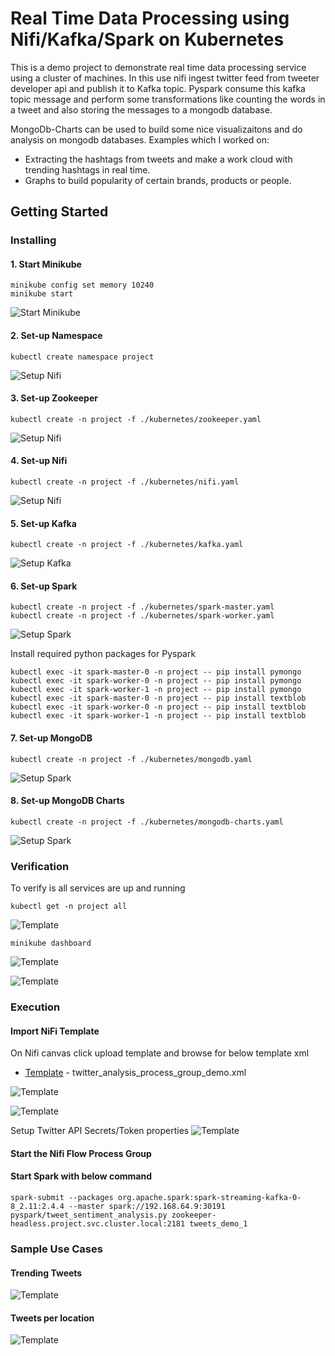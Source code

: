 # Real Time Data Processing using Nifi/Kafka/Spark on Kubernetes

This is a demo project to demonstrate real time data processing service using a cluster of machines. In this use nifi ingest twitter feed from tweeter developer api and publish it to Kafka topic. Pyspark consume this kafka topic message and perform some transformations like counting the words in a tweet and also storing the messages to a mongodb database. 

MongoDb-Charts can be used to build some nice visualizaitons and do analysis on mongodb databases. Examples which I worked on:
- Extracting the hashtags from tweets and make a work cloud with trending hashtags in real time.
- Graphs to build popularity of certain brands, products or people.

## Getting Started

### Installing

#### 1. Start Minikube

```
minikube config set memory 10240
minikube start
```

![Start Minikube](images/minikube_setup.png)


#### 2. Set-up Namespace

```
kubectl create namespace project
```
![Setup Nifi](images/namespace_creation.png)


#### 3. Set-up Zookeeper

```
kubectl create -n project -f ./kubernetes/zookeeper.yaml
```
![Setup Nifi](images/zookeeper_creation.png)


#### 4. Set-up Nifi

```
kubectl create -n project -f ./kubernetes/nifi.yaml
```

![Setup Nifi](images/nifi_creation.png)


#### 5. Set-up Kafka

```
kubectl create -n project -f ./kubernetes/kafka.yaml
```

![Setup Kafka](images/kafka_creation.png)


#### 6. Set-up Spark

```
kubectl create -n project -f ./kubernetes/spark-master.yaml
kubectl create -n project -f ./kubernetes/spark-worker.yaml
```

![Setup Spark](images/spark_creation.png)


Install required python packages for Pyspark
```
kubectl exec -it spark-master-0 -n project -- pip install pymongo
kubectl exec -it spark-worker-0 -n project -- pip install pymongo
kubectl exec -it spark-worker-1 -n project -- pip install pymongo
kubectl exec -it spark-master-0 -n project -- pip install textblob
kubectl exec -it spark-worker-0 -n project -- pip install textblob
kubectl exec -it spark-worker-1 -n project -- pip install textblob
```

#### 7. Set-up MongoDB

```
kubectl create -n project -f ./kubernetes/mongodb.yaml
```

![Setup Spark](images/mongodb_creation.png)


#### 8. Set-up MongoDB Charts

```
kubectl create -n project -f ./kubernetes/mongodb-charts.yaml
```

![Setup Spark](images/mongodb_charts_creation.png)


### Verification

To verify is all services are up and running

```
kubectl get -n project all
```
![Template](images/kubectl_get_all.png)


```
minikube dashboard
```

![Template](images/minikube_dashboard.png)

![Template](images/kubernetes_dashboard.png)


### Execution

#### Import NiFi Template 

On Nifi canvas click upload template and browse for below template xml
* [Template](nifi-templates/twitter_analysis_process_group_demo.xml) - twitter_analysis_process_group_demo.xml

![Template](images/nifi_template_import.png)

![Template](images/nifi_flow.png)

Setup Twitter API Secrets/Token properties
![Template](images/nifi_get_twitter_processor.png)


#### Start the Nifi Flow Process Group
#### Start Spark with below command
```
spark-submit --packages org.apache.spark:spark-streaming-kafka-0-8_2.11:2.4.4 --master spark://192.168.64.9:30191 pyspark/tweet_sentiment_analysis.py zookeeper-headless.project.svc.cluster.local:2181 tweets_demo_1
```

### Sample Use Cases


#### Trending Tweets

![Template](images/trending_hashtags)

#### Tweets per location

![Template](images/dashboard_tweets_location)